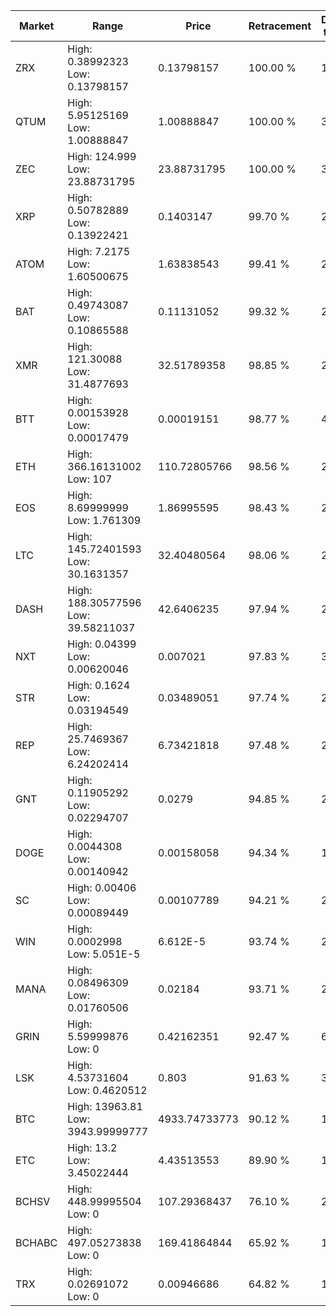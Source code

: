 | Market | Range | Price| Retracement | Doubles to 50% |
| --- | --- | --- | --- | --- |
| ZRX | High: 0.38992323<br />Low: 0.13798157 | 0.13798157 | 100.00 % | 1.91 |
| QTUM | High: 5.95125169<br />Low: 1.00888847 | 1.00888847 | 100.00 % | 3.45 |
| ZEC | High: 124.999<br />Low: 23.88731795 | 23.88731795 | 100.00 % | 3.12 |
| XRP | High: 0.50782889<br />Low: 0.13922421 | 0.1403147 | 99.70 % | 2.31 |
| ATOM | High: 7.2175<br />Low: 1.60500675 | 1.63838543 | 99.41 % | 2.69 |
| BAT | High: 0.49743087<br />Low: 0.10865588 | 0.11131052 | 99.32 % | 2.72 |
| XMR | High: 121.30088<br />Low: 31.4877693 | 32.51789358 | 98.85 % | 2.35 |
| BTT | High: 0.00153928<br />Low: 0.00017479 | 0.00019151 | 98.77 % | 4.48 |
| ETH | High: 366.16131002<br />Low: 107 | 110.72805766 | 98.56 % | 2.14 |
| EOS | High: 8.69999999<br />Low: 1.761309 | 1.86995595 | 98.43 % | 2.80 |
| LTC | High: 145.72401593<br />Low: 30.1631357 | 32.40480564 | 98.06 % | 2.71 |
| DASH | High: 188.30577596<br />Low: 39.58211037 | 42.6406235 | 97.94 % | 2.67 |
| NXT | High: 0.04399<br />Low: 0.00620046 | 0.007021 | 97.83 % | 3.57 |
| STR | High: 0.1624<br />Low: 0.03194549 | 0.03489051 | 97.74 % | 2.79 |
| REP | High: 25.7469367<br />Low: 6.24202414 | 6.73421818 | 97.48 % | 2.38 |
| GNT | High: 0.11905292<br />Low: 0.02294707 | 0.0279 | 94.85 % | 2.54 |
| DOGE | High: 0.0044308<br />Low: 0.00140942 | 0.00158058 | 94.34 % | 1.85 |
| SC | High: 0.00406<br />Low: 0.00089449 | 0.00107789 | 94.21 % | 2.30 |
| WIN | High: 0.0002998<br />Low: 5.051E-5 | 6.612E-5 | 93.74 % | 2.65 |
| MANA | High: 0.08496309<br />Low: 0.01760506 | 0.02184 | 93.71 % | 2.35 |
| GRIN | High: 5.59999876<br />Low: 0 | 0.42162351 | 92.47 % | 6.64 |
| LSK | High: 4.53731604<br />Low: 0.4620512 | 0.803 | 91.63 % | 3.11 |
| BTC | High: 13963.81<br />Low: 3943.99999777 | 4933.74733773 | 90.12 % | 1.81 |
| ETC | High: 13.2<br />Low: 3.45022444 | 4.43513553 | 89.90 % | 1.88 |
| BCHSV | High: 448.99995504<br />Low: 0 | 107.29368437 | 76.10 % | 2.09 |
| BCHABC | High: 497.05273838<br />Low: 0 | 169.41864844 | 65.92 % | 1.47 |
| TRX | High: 0.02691072<br />Low: 0 | 0.00946686 | 64.82 % | 1.42 |
